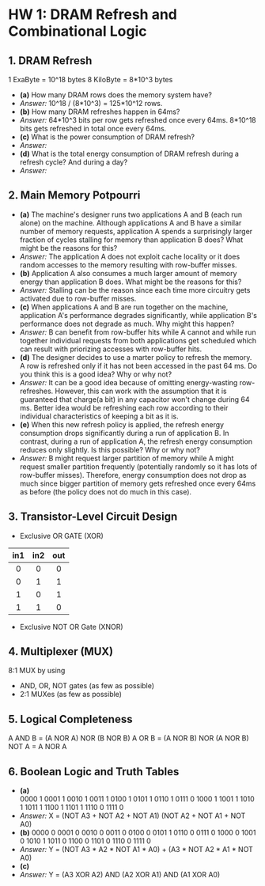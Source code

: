 # HW 1: DRAM Refresh and Combinational Logic

## 1. DRAM Refresh

1 ExaByte = 10^18 bytes
8 KiloByte = 8\*10^3 bytes

- **(a)** How many DRAM rows does the memory system have?
- *Answer:* 10^18 / (8\*10^3) = 125\*10^12 rows.
- **(b)** How many DRAM refreshes happen in 64ms?
- *Answer:* 64\*10^3 bits per row gets refreshed once every 64ms. 8\*10^18 bits gets refreshed in total once every 64ms.
- **(c)** What is the power consumption of DRAM refresh?
- *Answer:*
- **(d)** What is the total energy consumption of DRAM refresh during a refresh cycle? And during a day?
- *Answer:*

## 2. Main Memory Potpourri

- **(a)** The machine's designer runs two applications A and B (each run alone) on the machine. Although applications A and B have a similar number of memory requests, application A spends a surprisingly larger fraction of cycles stalling for memory than application B does? What might be the reasons for this?
- *Answer:* The application A does not exploit cache locality or it does random accesses to the memory resulting with row-buffer misses.
- **(b)** Application A also consumes a much larger amount of memory energy than application B does. What might be the reasons for this?
- *Answer:* Stalling can be the reason since each time more circuitry gets activated due to row-buffer misses.
- **(c)** When applications A and B are run together on the machine, application A's performance degrades significantly, while application B's performance does not degrade as much. Why might this happen?
- *Answer:* B can benefit from row-buffer hits while A cannot and while run together individual requests from both applications get scheduled which can result with priorizing accesses with row-buffer hits.
- **(d)** The designer decides to use a marter policy to refresh the memory. A row is refreshed only if it has not been accessed in the past 64 ms. Do you think this is a good idea? Why or why not?
- *Answer:* It can be a good idea because of omitting energy-wasting row-refreshes. However, this can work with the assumption that it is guaranteed that charge(a bit) in any capacitor won't change during 64 ms. Better idea would be refreshing each row according to their individual characteristics of keeping a bit as it is.
- **(e)** When this new refresh policy is applied, the refresh energy consumption drops significantly during a run of application B. In contrast, during a run of application A, the refresh energy consumption reduces only slightly. Is this possible? Why or why not?
- *Answer:* B might request larger partition of memory while A might request smaller partition frequently (potentially randomly so it has lots of row-buffer misses). Therefore, energy consumption does not drop as much since bigger partition of memory gets refreshed once every 64ms as before (the policy does not do much in this case).

## 3. Transistor-Level Circuit Design

- Exclusive OR GATE (XOR)

|	in1	|	in2	|	out	|
|:-----:|:-----:|:-----:|
|	0	|	0	|	0	|
|	0	|	1	|	1	|
|	1	|	0	|	1	|
|	1	|	1	|	0	|


- Exclusive NOT OR Gate (XNOR)

## 4. Multiplexer (MUX)

8:1 MUX by using

- AND, OR, NOT gates (as few as possible)
- 2:1 MUXes (as few as possible)

## 5. Logical Completeness

A AND B = (A NOR A) NOR (B NOR B)
A OR B	= (A NOR B) NOR (A NOR B)
NOT A	= A NOR A

## 6. Boolean Logic and Truth Tables

- **(a)**	
	0000 1
	0001 1
	0010 1
	0011 1
	0100 1
	0101 1
	0110 1
	0111 0
	1000 1
	1001 1
	1010 1
	1011 1
	1100 1
	1101 1
	1110 0
	1111 0 
- *Answer:* X = (NOT A3 + NOT A2 + NOT A1) (NOT A2 + NOT A1 + NOT A0)
- **(b)**
	0000 0
	0001 0
	0010 0
	0011 0
	0100 0
	0101 1
	0110 0
	0111 0
	1000 0
	1001 0
	1010 1
	1011 0
	1100 0
	1101 0
	1110 0
	1111 0
- *Answer:* Y = (NOT A3 * A2 * NOT A1 * A0) + (A3 * NOT A2 * A1 * NOT A0)
- **(c)**
- *Answer:* Y = (A3 XOR A2) AND (A2 XOR A1) AND (A1 XOR A0)


